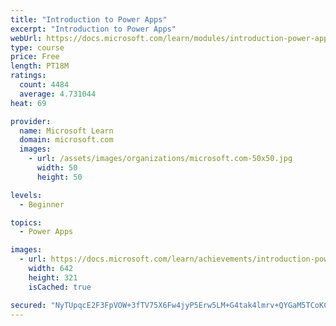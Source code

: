 ```yaml
---
title: "Introduction to Power Apps"
excerpt: "Introduction to Power Apps"
webUrl: https://docs.microsoft.com/learn/modules/introduction-power-apps/
type: course
price: Free
length: PT18M
ratings:
  count: 4484
  average: 4.731044
heat: 69

provider:
  name: Microsoft Learn
  domain: microsoft.com
  images:
    - url: /assets/images/organizations/microsoft.com-50x50.jpg
      width: 50
      height: 50

levels:
  - Beginner

topics:
  - Power Apps

images:
  - url: https://docs.microsoft.com/learn/achievements/introduction-power-apps-social.png
    width: 642
    height: 321
    isCached: true

secured: "NyTUpqcE2F3FpVOW+3fTV75X6Fw4jyP5Erw5LM+G4tak4lmrv+QYGaM5TCoKC5hybgKySQIx1M3QzFIsir/3X9i+6hsNUKUg9iGlwjWL397qIrxpy9vwqlyYYe4f9RrhlX/4qh+FL8/SMS/gEKKc/lnC9GmWDCUmhYoSZ1n8ubBV7qL/J+TxFiL/t4r0EHE1Wi1Q4LnNSlPc4rRGvcJWU5vn3luZzKD7MupvMiiyizX5Ytq09QeG5cjAbdT1dRFL9dkV5mIyQNHoQ7S0CQPyhZTs3l7EyXy58bHZTFPWePjoQxZmTGLpif0WnJHV6uD5jUtpe0Ukr+7K1PkgQqsrnBBVJl39hVQoOe0uFmFSgWNrZhzeGkrZAW09hkmMBOCMPWEAEEaPybwDlk7T7XPRADkCsNSfL8CKvsLoe9A7mjU=;peQw2k8YcAUvVkR3oAt6mw=="
---
```


